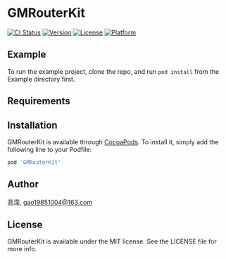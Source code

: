 # GMRouterKit

[![CI Status](https://img.shields.io/travis/高濛/GMRouterKit.svg?style=flat)](https://travis-ci.org/高濛/GMRouterKit)
[![Version](https://img.shields.io/cocoapods/v/GMRouterKit.svg?style=flat)](https://cocoapods.org/pods/GMRouterKit)
[![License](https://img.shields.io/cocoapods/l/GMRouterKit.svg?style=flat)](https://cocoapods.org/pods/GMRouterKit)
[![Platform](https://img.shields.io/cocoapods/p/GMRouterKit.svg?style=flat)](https://cocoapods.org/pods/GMRouterKit)

## Example

To run the example project, clone the repo, and run `pod install` from the Example directory first.

## Requirements

## Installation

GMRouterKit is available through [CocoaPods](https://cocoapods.org). To install
it, simply add the following line to your Podfile:

```ruby
pod 'GMRouterKit'
```

## Author

高濛, gao19851004@163.com

## License

GMRouterKit is available under the MIT license. See the LICENSE file for more info.
